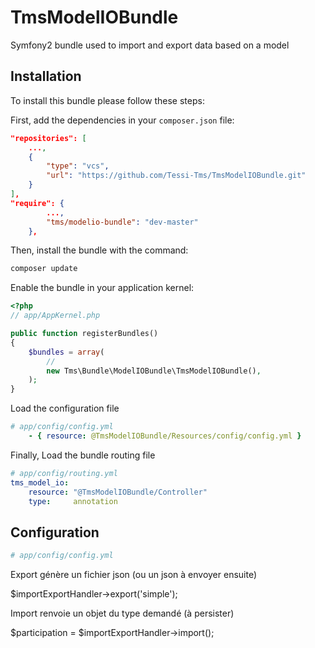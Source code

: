TmsModelIOBundle
==========

Symfony2 bundle used to import and export data based on a model

Installation
------------

To install this bundle please follow these steps:

First, add the dependencies in your `composer.json` file:

```json
"repositories": [
    ...,
    {
        "type": "vcs",
        "url": "https://github.com/Tessi-Tms/TmsModelIOBundle.git"
    }
],
"require": {
        ...,
        "tms/modelio-bundle": "dev-master"
    },
```

Then, install the bundle with the command:

```sh
composer update
```

Enable the bundle in your application kernel:

```php
<?php
// app/AppKernel.php

public function registerBundles()
{
    $bundles = array(
        //
        new Tms\Bundle\ModelIOBundle\TmsModelIOBundle(),
    );
}
```

Load the configuration file

```yml
# app/config/config.yml
    - { resource: @TmsModelIOBundle/Resources/config/config.yml }
```

Finally, Load the bundle routing file

```yml
# app/config/routing.yml
tms_model_io:
    resource: "@TmsModelIOBundle/Controller"
    type:     annotation
```

Configuration
-------------

```yml
# app/config/config.yml
```

Export génère un fichier json (ou un json à envoyer ensuite)

$importExportHandler->export('simple');

Import renvoie un objet du type demandé (à persister)

$participation = $importExportHandler->import();
